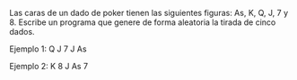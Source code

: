 Las caras de un dado de poker tienen las siguientes figuras: As, K, Q, J, 7 y 8. Escribe un programa que
genere de forma aleatoria la tirada de cinco dados.

Ejemplo 1:
Q J 7 J As

Ejemplo 2:
K 8 J As 7